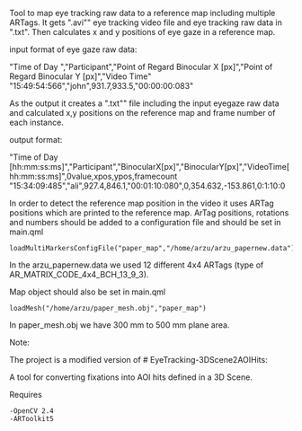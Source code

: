 Tool to map eye tracking raw data to a reference map including multiple ARTags.
It gets ".avi"" eye tracking video file and eye tracking raw data in ".txt". 
Then calculates x and y positions of eye gaze in a reference map. 


input format of eye gaze raw data: 

"Time of Day ","Participant","Point of Regard Binocular X [px]","Point of Regard Binocular Y [px]","Video Time"
"15:49:54:566","john",931.7,933.5,"00:00:00:083"


As the output it creates a ".txt"" file including the input eyegaze raw data and calculated x,y positions on the reference map and frame number of each instance. 

output format:

"Time of Day [hh:mm:ss:ms]","Participant","BinocularX[px]","BinocularY[px]","VideoTime[hh:mm:ss:ms]",0value,xpos,ypos,framecount
"15:34:09:485","ali",927.4,846.1,"00:01:10:080",0,354.632,-153.861,0:1:10:0

In order to detect the reference map position in the video it uses ARTag positions which are printed to the reference map. ArTag positions, rotations and numbers should be added to a configuration file and should be set in main.qml 

    loadMultiMarkersConfigFile("paper_map","/home/arzu/arzu_papernew.data")

In the arzu_papernew.data we used 12 different 4x4 ARTags (type of AR_MATRIX_CODE_4x4_BCH_13_9_3). 

Map object should also be set in main.qml

    loadMesh("/home/arzu/paper_mesh.obj","paper_map")

In paper_mesh.obj we have 300 mm to 500 mm plane area.


Note:

The project is a modified version of # EyeTracking-3DScene2AOIHits: 

A tool for converting fixations into AOI hits defined in a 3D Scene.

Requires

    -OpenCV 2.4
    -ARToolkit5
